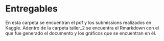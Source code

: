 # Entregables

En esta carpeta se encuentran el pdf y los submissions realizados en Kaggle.
Adentro de la carpeta taller_2 se encuentra el Rmarkdown con el que fue generado el documento y los gráficos que se encuentran en él.
